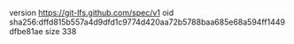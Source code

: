 version https://git-lfs.github.com/spec/v1
oid sha256:dffd815b557a4d9dfd1c9774d420aa72b5788baa685e68a594ff1449dfbe81ae
size 338
